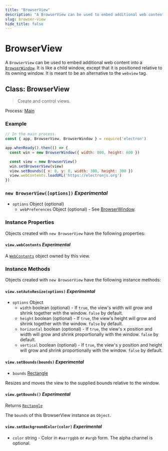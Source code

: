 ```yaml
---
title: "BrowserView"
description: "A BrowserView can be used to embed additional web content into a BrowserWindow. It is like a child window, except that it is positioned relative to its owning window. It is meant to be an alternative to the webview tag."
slug: browser-view
hide_title: false
---
```


# BrowserView

A `BrowserView` can be used to embed additional web content into a
[`BrowserWindow`](latest/api/browser-window.md). It is like a child window, except that it is positioned
relative to its owning window. It is meant to be an alternative to the
`webview` tag.

## Class: BrowserView

> Create and control views.

Process: [Main](latest/glossary.md#main-process)

### Example

```javascript
// In the main process.
const { app, BrowserView, BrowserWindow } = require('electron')

app.whenReady().then(() => {
  const win = new BrowserWindow({ width: 800, height: 600 })

  const view = new BrowserView()
  win.setBrowserView(view)
  view.setBounds({ x: 0, y: 0, width: 300, height: 300 })
  view.webContents.loadURL('https://electronjs.org')
})
```

### `new BrowserView([options])` _Experimental_

* `options` Object (optional)
  * `webPreferences` Object (optional) - See [BrowserWindow](latest/api/browser-window.md).

### Instance Properties

Objects created with `new BrowserView` have the following properties:

#### `view.webContents` _Experimental_

A [`WebContents`](latest/api/web-contents.md) object owned by this view.

### Instance Methods

Objects created with `new BrowserView` have the following instance methods:

#### `view.setAutoResize(options)` _Experimental_

* `options` Object
  * `width` boolean (optional) - If `true`, the view's width will grow and shrink together
    with the window. `false` by default.
  * `height` boolean (optional) - If `true`, the view's height will grow and shrink
    together with the window. `false` by default.
  * `horizontal` boolean (optional) - If `true`, the view's x position and width will grow
    and shrink proportionally with the window. `false` by default.
  * `vertical` boolean (optional) - If `true`, the view's y position and height will grow
    and shrink proportionally with the window. `false` by default.

#### `view.setBounds(bounds)` _Experimental_

* `bounds` [Rectangle](latest/api/structures/rectangle.md)

Resizes and moves the view to the supplied bounds relative to the window.

#### `view.getBounds()` _Experimental_

Returns [`Rectangle`](latest/api/structures/rectangle.md)

The `bounds` of this BrowserView instance as `Object`.

#### `view.setBackgroundColor(color)` _Experimental_

* `color` string - Color in `#aarrggbb` or `#argb` form. The alpha channel is
  optional.

